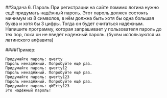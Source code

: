 ##Задача 6. Пароль
При регистрации на сайте помимо логина нужно ещё придумать надёжный пароль. Этот пароль должен состоять минимум из 8 символов, в нём должна быть хотя бы одна большая буква и хотя бы 3 цифры. Тогда он будет считаться надёжным. 
Напишите программу, которая запрашивает у пользователя пароль до тех пор, пока он не введёт надежный пароль. (буквы используются из латинского алфавита)

####Пример:
```
Придумайте пароль: qwerty
Пароль ненадёжный. Попробуйте ещё раз.
Придумайте пароль: qwerty12
Пароль ненадёжный. Попробуйте ещё раз.
Придумайте пароль: qwerty123
Пароль ненадёжный. Попробуйте ещё раз.
Придумайте пароль: qWErty123
Это надёжный пароль!
```
